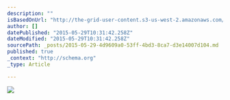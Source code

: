 ```yaml
---
description: ""
isBasedOnUrl: "http://the-grid-user-content.s3-us-west-2.amazonaws.com/0b60ba6c-f3d4-483f-aad2-2f294cb9bb27.jpg"
author: []
datePublished: "2015-05-29T10:31:42.258Z"
dateModified: "2015-05-29T10:31:42.258Z"
sourcePath: _posts/2015-05-29-4d9609a0-53ff-4bd3-8ca7-d3e14007d104.md
published: true
_context: "http://schema.org"
_type: Article

---
```

![](http://the-grid-user-content.s3-us-west-2.amazonaws.com/0b60ba6c-f3d4-483f-aad2-2f294cb9bb27.jpg)